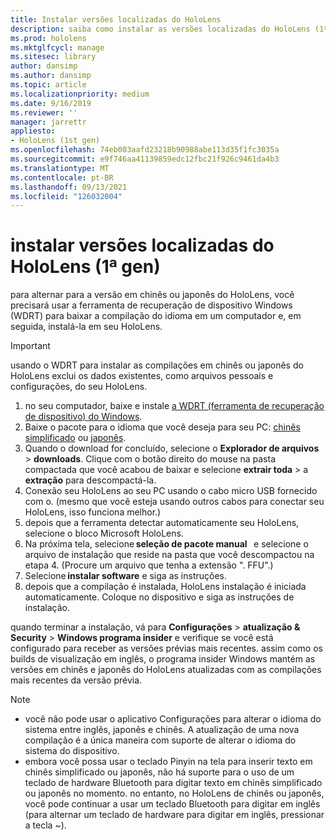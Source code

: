 ```yaml
---
title: Instalar versões localizadas do HoloLens
description: saiba como instalar as versões localizadas do HoloLens (1ª gen), incluindo as versões em chinês e japonês.
ms.prod: hololens
ms.mktglfcycl: manage
ms.sitesec: library
author: dansimp
ms.author: dansimp
ms.topic: article
ms.localizationpriority: medium
ms.date: 9/16/2019
ms.reviewer: ''
manager: jarrettr
appliesto:
- HoloLens (1st gen)
ms.openlocfilehash: 74eb003aafd23218b90988abe113d35f1fc3035a
ms.sourcegitcommit: e9f746aa41139859edc12fbc21f926c9461da4b3
ms.translationtype: MT
ms.contentlocale: pt-BR
ms.lasthandoff: 09/13/2021
ms.locfileid: "126032004"
---
```

# <a name="install-localized-versions-of-hololens-1st-gen"></a>instalar versões localizadas do HoloLens (1ª gen)

para alternar para a versão em chinês ou japonês do HoloLens, você precisará usar a ferramenta de recuperação de dispositivo Windows (WDRT) para baixar a compilação do idioma em um computador e, em seguida, instalá-la em seu HoloLens.

> [!IMPORTANT]
> usando o WDRT para instalar as compilações em chinês ou japonês do HoloLens exclui os dados existentes, como arquivos pessoais e configurações, do seu HoloLens. 

1. no seu computador, baixe e instale [a WDRT (ferramenta de recuperação de dispositivo) do Windows](https://support.microsoft.com/help/12379).
1. Baixe o pacote para o idioma que você deseja para seu PC:  [chinês simplificado](https://aka.ms/hololensdownload-ch) ou [japonês](https://aka.ms/hololensdownload-jp).
1. Quando o download for concluído, selecione o **Explorador de arquivos**  >  **downloads**. Clique com o botão direito do mouse na pasta compactada que você acabou de baixar e selecione **extrair toda**  >  a **extração** para descompactá-la.
1. Conexão seu HoloLens ao seu PC usando o cabo micro USB fornecido com o. (mesmo que você esteja usando outros cabos para conectar seu HoloLens, isso funciona melhor.)
1. depois que a ferramenta detectar automaticamente seu HoloLens, selecione o bloco Microsoft HoloLens.
1. Na próxima tela, selecione **seleção de pacote manual**   e selecione o arquivo de instalação que reside na pasta que você descompactou na etapa 4. (Procure um arquivo que tenha a extensão ". FFU".) 
1. Selecione **instalar software** e siga as instruções. 
1. depois que a compilação é instalada, HoloLens instalação é iniciada automaticamente. Coloque no dispositivo e siga as instruções de instalação. 

quando terminar a instalação, vá para **Configurações**  >  **atualização & Security**  >  **Windows programa insider** e verifique se você está configurado para receber as versões prévias mais recentes. assim como os builds de visualização em inglês, o programa insider Windows mantém as versões em chinês e japonês do HoloLens atualizadas com as compilações mais recentes da versão prévia.

> [!NOTE]
>  
> - você não pode usar o aplicativo Configurações para alterar o idioma do sistema entre inglês, japonês e chinês. A atualização de uma nova compilação é a única maneira com suporte de alterar o idioma do sistema do dispositivo.
> - embora você possa usar o teclado Pinyin na tela para inserir texto em chinês simplificado ou japonês, não há suporte para o uso de um teclado de hardware Bluetooth para digitar texto em chinês simplificado ou japonês no momento.  no entanto, no HoloLens de chinês ou japonês, você pode continuar a usar um teclado Bluetooth para digitar em inglês (para alternar um teclado de hardware para digitar em inglês, pressionar a tecla ~).
